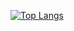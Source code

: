 [![Top Langs](https://github-readme-stats.vercel.app/api/top-langs/?username=GingGingI)](https://github.com/anuraghazra/github-readme-stats)

